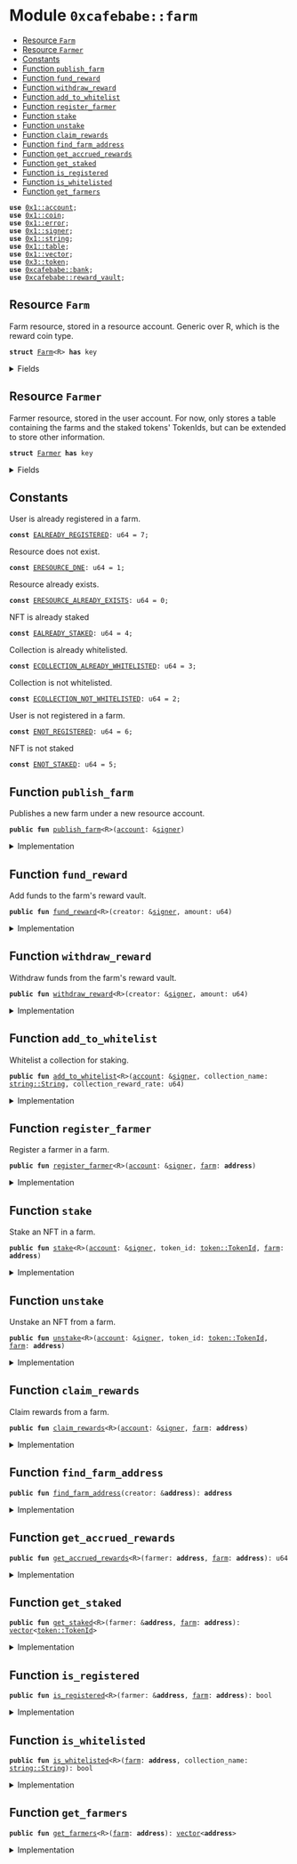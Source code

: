 
<a name="0xcafebabe_farm"></a>

# Module `0xcafebabe::farm`



-  [Resource `Farm`](#0xcafebabe_farm_Farm)
-  [Resource `Farmer`](#0xcafebabe_farm_Farmer)
-  [Constants](#@Constants_0)
-  [Function `publish_farm`](#0xcafebabe_farm_publish_farm)
-  [Function `fund_reward`](#0xcafebabe_farm_fund_reward)
-  [Function `withdraw_reward`](#0xcafebabe_farm_withdraw_reward)
-  [Function `add_to_whitelist`](#0xcafebabe_farm_add_to_whitelist)
-  [Function `register_farmer`](#0xcafebabe_farm_register_farmer)
-  [Function `stake`](#0xcafebabe_farm_stake)
-  [Function `unstake`](#0xcafebabe_farm_unstake)
-  [Function `claim_rewards`](#0xcafebabe_farm_claim_rewards)
-  [Function `find_farm_address`](#0xcafebabe_farm_find_farm_address)
-  [Function `get_accrued_rewards`](#0xcafebabe_farm_get_accrued_rewards)
-  [Function `get_staked`](#0xcafebabe_farm_get_staked)
-  [Function `is_registered`](#0xcafebabe_farm_is_registered)
-  [Function `is_whitelisted`](#0xcafebabe_farm_is_whitelisted)
-  [Function `get_farmers`](#0xcafebabe_farm_get_farmers)


<pre><code><b>use</b> <a href="">0x1::account</a>;
<b>use</b> <a href="">0x1::coin</a>;
<b>use</b> <a href="">0x1::error</a>;
<b>use</b> <a href="">0x1::signer</a>;
<b>use</b> <a href="">0x1::string</a>;
<b>use</b> <a href="">0x1::table</a>;
<b>use</b> <a href="">0x1::vector</a>;
<b>use</b> <a href="">0x3::token</a>;
<b>use</b> <a href="bank.md#0xcafebabe_bank">0xcafebabe::bank</a>;
<b>use</b> <a href="reward_vault.md#0xcafebabe_reward_vault">0xcafebabe::reward_vault</a>;
</code></pre>



<a name="0xcafebabe_farm_Farm"></a>

## Resource `Farm`

Farm resource, stored in a resource account.
Generic over R, which is the reward coin type.


<pre><code><b>struct</b> <a href="farm.md#0xcafebabe_farm_Farm">Farm</a>&lt;R&gt; <b>has</b> key
</code></pre>



<details>
<summary>Fields</summary>


<dl>
<dt>
<code>whitelisted_collections: <a href="_Table">table::Table</a>&lt;<a href="_String">string::String</a>, u64&gt;</code>
</dt>
<dd>
 Whitelist of collections that can be staked in the farm (keys),
 and the reward rate for each collection (values).
</dd>
<dt>
<code>farmer_handles: <a href="">vector</a>&lt;<b>address</b>&gt;</code>
</dt>
<dd>
 Farmers' addresses.
</dd>
<dt>
<code>sign_cap: <a href="_SignerCapability">account::SignerCapability</a></code>
</dt>
<dd>
 Signature capability.
</dd>
</dl>


</details>

<a name="0xcafebabe_farm_Farmer"></a>

## Resource `Farmer`

Farmer resource, stored in the user account.
For now, only stores a table containing the farms and the staked tokens' TokenIds,
but can be extended to store other information.


<pre><code><b>struct</b> <a href="farm.md#0xcafebabe_farm_Farmer">Farmer</a> <b>has</b> key
</code></pre>



<details>
<summary>Fields</summary>


<dl>
<dt>
<code>staked: <a href="_Table">table::Table</a>&lt;<b>address</b>, <a href="">vector</a>&lt;<a href="_TokenId">token::TokenId</a>&gt;&gt;</code>
</dt>
<dd>
 The same farmer can be registered in many farms.
 This field is used to keep track of the farms the farmer is registered in (table keys),
 and the token ids the farmer has staked in each farm.
</dd>
</dl>


</details>

<a name="@Constants_0"></a>

## Constants


<a name="0xcafebabe_farm_EALREADY_REGISTERED"></a>

User is already registered in a farm.


<pre><code><b>const</b> <a href="farm.md#0xcafebabe_farm_EALREADY_REGISTERED">EALREADY_REGISTERED</a>: u64 = 7;
</code></pre>



<a name="0xcafebabe_farm_ERESOURCE_DNE"></a>

Resource does not exist.


<pre><code><b>const</b> <a href="farm.md#0xcafebabe_farm_ERESOURCE_DNE">ERESOURCE_DNE</a>: u64 = 1;
</code></pre>



<a name="0xcafebabe_farm_ERESOURCE_ALREADY_EXISTS"></a>

Resource already exists.


<pre><code><b>const</b> <a href="farm.md#0xcafebabe_farm_ERESOURCE_ALREADY_EXISTS">ERESOURCE_ALREADY_EXISTS</a>: u64 = 0;
</code></pre>



<a name="0xcafebabe_farm_EALREADY_STAKED"></a>

NFT is already staked


<pre><code><b>const</b> <a href="farm.md#0xcafebabe_farm_EALREADY_STAKED">EALREADY_STAKED</a>: u64 = 4;
</code></pre>



<a name="0xcafebabe_farm_ECOLLECTION_ALREADY_WHITELISTED"></a>

Collection is already whitelisted.


<pre><code><b>const</b> <a href="farm.md#0xcafebabe_farm_ECOLLECTION_ALREADY_WHITELISTED">ECOLLECTION_ALREADY_WHITELISTED</a>: u64 = 3;
</code></pre>



<a name="0xcafebabe_farm_ECOLLECTION_NOT_WHITELISTED"></a>

Collection is not whitelisted.


<pre><code><b>const</b> <a href="farm.md#0xcafebabe_farm_ECOLLECTION_NOT_WHITELISTED">ECOLLECTION_NOT_WHITELISTED</a>: u64 = 2;
</code></pre>



<a name="0xcafebabe_farm_ENOT_REGISTERED"></a>

User is not registered in a farm.


<pre><code><b>const</b> <a href="farm.md#0xcafebabe_farm_ENOT_REGISTERED">ENOT_REGISTERED</a>: u64 = 6;
</code></pre>



<a name="0xcafebabe_farm_ENOT_STAKED"></a>

NFT is not staked


<pre><code><b>const</b> <a href="farm.md#0xcafebabe_farm_ENOT_STAKED">ENOT_STAKED</a>: u64 = 5;
</code></pre>



<a name="0xcafebabe_farm_publish_farm"></a>

## Function `publish_farm`

Publishes a new farm under a new resource account.


<pre><code><b>public</b> <b>fun</b> <a href="farm.md#0xcafebabe_farm_publish_farm">publish_farm</a>&lt;R&gt;(<a href="">account</a>: &<a href="">signer</a>)
</code></pre>



<details>
<summary>Implementation</summary>


<pre><code><b>public</b> entry <b>fun</b> <a href="farm.md#0xcafebabe_farm_publish_farm">publish_farm</a>&lt;R&gt;(<a href="">account</a>: &<a href="">signer</a>) {
    <b>let</b> (<a href="farm.md#0xcafebabe_farm">farm</a>, sign_cap) = <a href="_create_resource_account">account::create_resource_account</a>(<a href="">account</a>, b"<a href="farm.md#0xcafebabe_farm">farm</a>");
    <a href="_register">coin::register</a>&lt;R&gt;(&<a href="farm.md#0xcafebabe_farm">farm</a>);
    <a href="reward_vault.md#0xcafebabe_reward_vault_publish_reward_vault">reward_vault::publish_reward_vault</a>&lt;R&gt;(&<a href="farm.md#0xcafebabe_farm">farm</a>, 0);

    <b>let</b> farm_addr = <a href="_address_of">signer::address_of</a>(&<a href="farm.md#0xcafebabe_farm">farm</a>);
    <b>assert</b>!(
        !<b>exists</b>&lt;<a href="farm.md#0xcafebabe_farm_Farm">Farm</a>&lt;R&gt;&gt;(farm_addr),
        <a href="_already_exists">error::already_exists</a>(<a href="farm.md#0xcafebabe_farm_ERESOURCE_ALREADY_EXISTS">ERESOURCE_ALREADY_EXISTS</a>)
    );

    <b>move_to</b>(&<a href="farm.md#0xcafebabe_farm">farm</a>, <a href="farm.md#0xcafebabe_farm_Farm">Farm</a>&lt;R&gt; {
        sign_cap,
        farmer_handles: <a href="_empty">vector::empty</a>(),
        whitelisted_collections: <a href="_new">table::new</a>(),
    });
}
</code></pre>



</details>

<a name="0xcafebabe_farm_fund_reward"></a>

## Function `fund_reward`

Add funds to the farm's reward vault.


<pre><code><b>public</b> <b>fun</b> <a href="farm.md#0xcafebabe_farm_fund_reward">fund_reward</a>&lt;R&gt;(creator: &<a href="">signer</a>, amount: u64)
</code></pre>



<details>
<summary>Implementation</summary>


<pre><code><b>public</b> entry <b>fun</b> <a href="farm.md#0xcafebabe_farm_fund_reward">fund_reward</a>&lt;R&gt;(creator: &<a href="">signer</a>, amount: u64) <b>acquires</b> <a href="farm.md#0xcafebabe_farm_Farm">Farm</a> {
    <b>let</b> farm_addr = <a href="farm.md#0xcafebabe_farm_find_farm_address">find_farm_address</a>(&<a href="_address_of">signer::address_of</a>(creator));
    <a href="_transfer">coin::transfer</a>&lt;R&gt;(creator, farm_addr, amount);

    <b>let</b> <a href="farm.md#0xcafebabe_farm">farm</a> = <b>borrow_global</b>&lt;<a href="farm.md#0xcafebabe_farm_Farm">Farm</a>&lt;R&gt;&gt;(farm_addr);
    <b>let</b> farm_signer = <a href="_create_signer_with_capability">account::create_signer_with_capability</a>(&<a href="farm.md#0xcafebabe_farm">farm</a>.sign_cap);
    <a href="reward_vault.md#0xcafebabe_reward_vault_fund_vault">reward_vault::fund_vault</a>&lt;R&gt;(&farm_signer, amount);
}
</code></pre>



</details>

<a name="0xcafebabe_farm_withdraw_reward"></a>

## Function `withdraw_reward`

Withdraw funds from the farm's reward vault.


<pre><code><b>public</b> <b>fun</b> <a href="farm.md#0xcafebabe_farm_withdraw_reward">withdraw_reward</a>&lt;R&gt;(creator: &<a href="">signer</a>, amount: u64)
</code></pre>



<details>
<summary>Implementation</summary>


<pre><code><b>public</b> entry <b>fun</b> <a href="farm.md#0xcafebabe_farm_withdraw_reward">withdraw_reward</a>&lt;R&gt;(creator: &<a href="">signer</a>, amount: u64) <b>acquires</b> <a href="farm.md#0xcafebabe_farm_Farm">Farm</a> {
    <b>let</b> farm_addr = <a href="farm.md#0xcafebabe_farm_find_farm_address">find_farm_address</a>(&<a href="_address_of">signer::address_of</a>(creator));
    <b>let</b> <a href="farm.md#0xcafebabe_farm">farm</a> = <b>borrow_global</b>&lt;<a href="farm.md#0xcafebabe_farm_Farm">Farm</a>&lt;R&gt;&gt;(farm_addr);
    <b>let</b> farm_signer = <a href="_create_signer_with_capability">account::create_signer_with_capability</a>(&<a href="farm.md#0xcafebabe_farm">farm</a>.sign_cap);
    <a href="reward_vault.md#0xcafebabe_reward_vault_withdraw_funds">reward_vault::withdraw_funds</a>&lt;R&gt;(&farm_signer, amount);
    <a href="_transfer">coin::transfer</a>&lt;R&gt;(&farm_signer, <a href="_address_of">signer::address_of</a>(creator), amount);
}
</code></pre>



</details>

<a name="0xcafebabe_farm_add_to_whitelist"></a>

## Function `add_to_whitelist`

Whitelist a collection for staking.


<pre><code><b>public</b> <b>fun</b> <a href="farm.md#0xcafebabe_farm_add_to_whitelist">add_to_whitelist</a>&lt;R&gt;(<a href="">account</a>: &<a href="">signer</a>, collection_name: <a href="_String">string::String</a>, collection_reward_rate: u64)
</code></pre>



<details>
<summary>Implementation</summary>


<pre><code><b>public</b> entry <b>fun</b> <a href="farm.md#0xcafebabe_farm_add_to_whitelist">add_to_whitelist</a>&lt;R&gt;(
    <a href="">account</a>: &<a href="">signer</a>,
    collection_name: String,
    collection_reward_rate: u64,
) <b>acquires</b> <a href="farm.md#0xcafebabe_farm_Farm">Farm</a> {
    <b>let</b> farm_addr = <a href="farm.md#0xcafebabe_farm_find_farm_address">find_farm_address</a>(&<a href="_address_of">signer::address_of</a>(<a href="">account</a>));
    <b>assert</b>!(
        <b>exists</b>&lt;<a href="farm.md#0xcafebabe_farm_Farm">Farm</a>&lt;R&gt;&gt;(farm_addr),
        <a href="_not_found">error::not_found</a>(<a href="farm.md#0xcafebabe_farm_ERESOURCE_DNE">ERESOURCE_DNE</a>)
    );

    <b>let</b> <a href="farm.md#0xcafebabe_farm">farm</a> = <b>borrow_global_mut</b>&lt;<a href="farm.md#0xcafebabe_farm_Farm">Farm</a>&lt;R&gt;&gt;(farm_addr);

    <b>assert</b>!(
        !<a href="_contains">table::contains</a>(&<a href="farm.md#0xcafebabe_farm">farm</a>.whitelisted_collections, collection_name),
        <a href="_already_exists">error::already_exists</a>(<a href="farm.md#0xcafebabe_farm_ECOLLECTION_ALREADY_WHITELISTED">ECOLLECTION_ALREADY_WHITELISTED</a>)
    );

    <a href="_add">table::add</a>(
        &<b>mut</b> <a href="farm.md#0xcafebabe_farm">farm</a>.whitelisted_collections,
        collection_name,
        collection_reward_rate
    );
}
</code></pre>



</details>

<a name="0xcafebabe_farm_register_farmer"></a>

## Function `register_farmer`

Register a farmer in a farm.


<pre><code><b>public</b> <b>fun</b> <a href="farm.md#0xcafebabe_farm_register_farmer">register_farmer</a>&lt;R&gt;(<a href="">account</a>: &<a href="">signer</a>, <a href="farm.md#0xcafebabe_farm">farm</a>: <b>address</b>)
</code></pre>



<details>
<summary>Implementation</summary>


<pre><code><b>public</b> entry <b>fun</b> <a href="farm.md#0xcafebabe_farm_register_farmer">register_farmer</a>&lt;R&gt;(
    <a href="">account</a>: &<a href="">signer</a>,
    <a href="farm.md#0xcafebabe_farm">farm</a>: <b>address</b>
) <b>acquires</b> <a href="farm.md#0xcafebabe_farm_Farm">Farm</a> {
    <b>assert</b>!(
        <b>exists</b>&lt;<a href="farm.md#0xcafebabe_farm_Farm">Farm</a>&lt;R&gt;&gt;(<a href="farm.md#0xcafebabe_farm">farm</a>),
        <a href="_not_found">error::not_found</a>(<a href="farm.md#0xcafebabe_farm_ERESOURCE_DNE">ERESOURCE_DNE</a>)
    );

    <b>let</b> farmer_addr = <a href="_address_of">signer::address_of</a>(<a href="">account</a>);

    <b>assert</b>!(
        !<a href="farm.md#0xcafebabe_farm_is_registered">is_registered</a>&lt;R&gt;(&farmer_addr, <a href="farm.md#0xcafebabe_farm">farm</a>),
        <a href="_already_exists">error::already_exists</a>(<a href="farm.md#0xcafebabe_farm_EALREADY_REGISTERED">EALREADY_REGISTERED</a>)
    );

    // Allocate farmer resource <b>if</b> it does not exist.
    <b>if</b> (!<b>exists</b>&lt;<a href="farm.md#0xcafebabe_farm_Farmer">Farmer</a>&gt;(farmer_addr)) {
        <b>let</b> staked = <a href="_new">table::new</a>();
        <a href="_add">table::add</a>(&<b>mut</b> staked, <a href="farm.md#0xcafebabe_farm">farm</a>, <a href="_empty">vector::empty</a>());
        <b>move_to</b>(<a href="">account</a>, <a href="farm.md#0xcafebabe_farm_Farmer">Farmer</a> { staked, });
    };

    // Publish a <a href="bank.md#0xcafebabe_bank">bank</a> for the farmer.
    <b>if</b> (!<a href="bank.md#0xcafebabe_bank_bank_exists">bank::bank_exists</a>(&farmer_addr)) {
        <a href="bank.md#0xcafebabe_bank_publish_bank">bank::publish_bank</a>(<a href="">account</a>);
    };

    // Register farmer in <a href="farm.md#0xcafebabe_farm">farm</a>.
    <b>let</b> <a href="farm.md#0xcafebabe_farm">farm</a> = <b>borrow_global_mut</b>&lt;<a href="farm.md#0xcafebabe_farm_Farm">Farm</a>&lt;R&gt;&gt;(<a href="farm.md#0xcafebabe_farm">farm</a>);
    <a href="_push_back">vector::push_back</a>(&<b>mut</b> <a href="farm.md#0xcafebabe_farm">farm</a>.farmer_handles, farmer_addr);
}
</code></pre>



</details>

<a name="0xcafebabe_farm_stake"></a>

## Function `stake`

Stake an NFT in a farm.


<pre><code><b>public</b> <b>fun</b> <a href="">stake</a>&lt;R&gt;(<a href="">account</a>: &<a href="">signer</a>, token_id: <a href="_TokenId">token::TokenId</a>, <a href="farm.md#0xcafebabe_farm">farm</a>: <b>address</b>)
</code></pre>



<details>
<summary>Implementation</summary>


<pre><code><b>public</b> entry <b>fun</b> <a href="">stake</a>&lt;R&gt;(
    <a href="">account</a>: &<a href="">signer</a>,
    token_id: <a href="_TokenId">token::TokenId</a>,
    <a href="farm.md#0xcafebabe_farm">farm</a>: <b>address</b>
) <b>acquires</b> <a href="farm.md#0xcafebabe_farm_Farm">Farm</a>, <a href="farm.md#0xcafebabe_farm_Farmer">Farmer</a> {
    <b>let</b> (_, collection, _, _) = <a href="_get_token_id_fields">token::get_token_id_fields</a>(&token_id);
    <b>assert</b>!(<a href="farm.md#0xcafebabe_farm_is_whitelisted">is_whitelisted</a>&lt;R&gt;(<a href="farm.md#0xcafebabe_farm">farm</a>, collection), 1);

    <b>let</b> addr = <a href="_address_of">signer::address_of</a>(<a href="">account</a>);
    <b>if</b> (!<a href="farm.md#0xcafebabe_farm_is_registered">is_registered</a>&lt;R&gt;(&addr, <a href="farm.md#0xcafebabe_farm">farm</a>)) {
        <a href="farm.md#0xcafebabe_farm_register_farmer">register_farmer</a>&lt;R&gt;(<a href="">account</a>, <a href="farm.md#0xcafebabe_farm">farm</a>);
    };

    <b>let</b> farmer = <b>borrow_global_mut</b>&lt;<a href="farm.md#0xcafebabe_farm_Farmer">Farmer</a>&gt;(addr);
    <b>let</b> staked = <a href="_borrow_mut">table::borrow_mut</a>(&<b>mut</b> farmer.staked, <a href="farm.md#0xcafebabe_farm">farm</a>);
    <b>assert</b>!(
        !<a href="_contains">vector::contains</a>(staked, &token_id),
        <a href="_invalid_state">error::invalid_state</a>(<a href="farm.md#0xcafebabe_farm_EALREADY_STAKED">EALREADY_STAKED</a>)
    );
    <a href="_push_back">vector::push_back</a>(staked, token_id);

    // Lock the <a href="">token</a> in a <a href="bank.md#0xcafebabe_bank">bank</a>
    <a href="bank.md#0xcafebabe_bank_deposit">bank::deposit</a>(<a href="">account</a>, token_id, 1);

    <b>let</b> collection_modifier = <a href="_borrow">table::borrow</a>(
        &<b>borrow_global</b>&lt;<a href="farm.md#0xcafebabe_farm_Farm">Farm</a>&lt;R&gt;&gt;(<a href="farm.md#0xcafebabe_farm">farm</a>).whitelisted_collections,
        collection
    );

    <b>if</b> (!<a href="reward_vault.md#0xcafebabe_reward_vault_is_subscribed">reward_vault::is_subscribed</a>&lt;R&gt;(addr, <a href="farm.md#0xcafebabe_farm">farm</a>)) {
        <b>let</b> modifier = <a href="reward_vault.md#0xcafebabe_reward_vault_create_sum_modifier">reward_vault::create_sum_modifier</a>(
            *collection_modifier
        );
        <a href="reward_vault.md#0xcafebabe_reward_vault_subscribe_with_modifier">reward_vault::subscribe_with_modifier</a>&lt;R&gt;(
            <a href="">account</a>,
            <a href="farm.md#0xcafebabe_farm">farm</a>,
            modifier
        );
    } <b>else</b> {
        <b>let</b> identity = <a href="_create_signer_with_capability">account::create_signer_with_capability</a>(
            &<b>borrow_global</b>&lt;<a href="farm.md#0xcafebabe_farm_Farm">Farm</a>&lt;R&gt;&gt;(<a href="farm.md#0xcafebabe_farm">farm</a>).sign_cap
        );
        <a href="reward_vault.md#0xcafebabe_reward_vault_increase_modifier_value">reward_vault::increase_modifier_value</a>&lt;R&gt;(
            &identity,
            <a href="_address_of">signer::address_of</a>(<a href="">account</a>),
            *collection_modifier
        );
    };
}
</code></pre>



</details>

<a name="0xcafebabe_farm_unstake"></a>

## Function `unstake`

Unstake an NFT from a farm.


<pre><code><b>public</b> <b>fun</b> <a href="farm.md#0xcafebabe_farm_unstake">unstake</a>&lt;R&gt;(<a href="">account</a>: &<a href="">signer</a>, token_id: <a href="_TokenId">token::TokenId</a>, <a href="farm.md#0xcafebabe_farm">farm</a>: <b>address</b>)
</code></pre>



<details>
<summary>Implementation</summary>


<pre><code><b>public</b> entry <b>fun</b> <a href="farm.md#0xcafebabe_farm_unstake">unstake</a>&lt;R&gt;(
    <a href="">account</a>: &<a href="">signer</a>,
    token_id: <a href="_TokenId">token::TokenId</a>,
    <a href="farm.md#0xcafebabe_farm">farm</a>: <b>address</b>
) <b>acquires</b> <a href="farm.md#0xcafebabe_farm_Farm">Farm</a>, <a href="farm.md#0xcafebabe_farm_Farmer">Farmer</a> {
    <b>let</b> addr = <a href="_address_of">signer::address_of</a>(<a href="">account</a>);
    <b>assert</b>!(<b>exists</b>&lt;<a href="farm.md#0xcafebabe_farm_Farmer">Farmer</a>&gt;(addr), <a href="_not_found">error::not_found</a>(<a href="farm.md#0xcafebabe_farm_ERESOURCE_DNE">ERESOURCE_DNE</a>));
    <b>assert</b>!(<b>exists</b>&lt;<a href="farm.md#0xcafebabe_farm_Farm">Farm</a>&lt;R&gt;&gt;(<a href="farm.md#0xcafebabe_farm">farm</a>), <a href="_not_found">error::not_found</a>(<a href="farm.md#0xcafebabe_farm_ERESOURCE_DNE">ERESOURCE_DNE</a>));
    <b>assert</b>!(<a href="farm.md#0xcafebabe_farm_is_registered">is_registered</a>&lt;R&gt;(&addr, <a href="farm.md#0xcafebabe_farm">farm</a>), <a href="_not_found">error::not_found</a>(<a href="farm.md#0xcafebabe_farm_ENOT_REGISTERED">ENOT_REGISTERED</a>));

    <b>let</b> farmer = <b>borrow_global_mut</b>&lt;<a href="farm.md#0xcafebabe_farm_Farmer">Farmer</a>&gt;(addr);
    <b>let</b> staked = <a href="_borrow_mut">table::borrow_mut</a>(&<b>mut</b> farmer.staked, <a href="farm.md#0xcafebabe_farm">farm</a>);

    <b>let</b> (exist, index) = <a href="_index_of">vector::index_of</a>(staked, &token_id);
    <b>assert</b>!(exist, <a href="_invalid_state">error::invalid_state</a>(<a href="farm.md#0xcafebabe_farm_ENOT_STAKED">ENOT_STAKED</a>));
    <a href="_remove">vector::remove</a>(staked, index);

    // Unlock the <a href="">token</a> from the <a href="bank.md#0xcafebabe_bank">bank</a>
    <a href="bank.md#0xcafebabe_bank_withdraw">bank::withdraw</a>(<a href="">account</a>, token_id);

    <a href="farm.md#0xcafebabe_farm_claim_rewards">claim_rewards</a>&lt;R&gt;(<a href="">account</a>, <a href="farm.md#0xcafebabe_farm">farm</a>);

    // Unsubscribe from reward vault.
    <b>if</b> (<a href="_is_empty">vector::is_empty</a>(staked)) {
        <a href="reward_vault.md#0xcafebabe_reward_vault_unsubscribe">reward_vault::unsubscribe</a>&lt;R&gt;(<a href="">account</a>, <a href="farm.md#0xcafebabe_farm">farm</a>);
    } <b>else</b> {
        <b>let</b> (_, collection, _, _) = <a href="_get_token_id_fields">token::get_token_id_fields</a>(&token_id);
        <b>let</b> collection_modifier = <a href="_borrow">table::borrow</a>(
            &<b>borrow_global</b>&lt;<a href="farm.md#0xcafebabe_farm_Farm">Farm</a>&lt;R&gt;&gt;(<a href="farm.md#0xcafebabe_farm">farm</a>).whitelisted_collections,
            collection
        );
        <b>let</b> identity = <a href="_create_signer_with_capability">account::create_signer_with_capability</a>(
            &<b>borrow_global</b>&lt;<a href="farm.md#0xcafebabe_farm_Farm">Farm</a>&lt;R&gt;&gt;(<a href="farm.md#0xcafebabe_farm">farm</a>).sign_cap
        );
        <a href="reward_vault.md#0xcafebabe_reward_vault_decrease_modifier_value">reward_vault::decrease_modifier_value</a>&lt;R&gt;(&identity, addr, *collection_modifier);
    };
}
</code></pre>



</details>

<a name="0xcafebabe_farm_claim_rewards"></a>

## Function `claim_rewards`

Claim rewards from a farm.


<pre><code><b>public</b> <b>fun</b> <a href="farm.md#0xcafebabe_farm_claim_rewards">claim_rewards</a>&lt;R&gt;(<a href="">account</a>: &<a href="">signer</a>, <a href="farm.md#0xcafebabe_farm">farm</a>: <b>address</b>)
</code></pre>



<details>
<summary>Implementation</summary>


<pre><code><b>public</b> entry <b>fun</b> <a href="farm.md#0xcafebabe_farm_claim_rewards">claim_rewards</a>&lt;R&gt;(<a href="">account</a>: &<a href="">signer</a>, <a href="farm.md#0xcafebabe_farm">farm</a>: <b>address</b>) <b>acquires</b> <a href="farm.md#0xcafebabe_farm_Farm">Farm</a> {
    <b>let</b> user_addr = <a href="_address_of">signer::address_of</a>(<a href="">account</a>);
    <b>assert</b>!(<b>exists</b>&lt;<a href="farm.md#0xcafebabe_farm_Farmer">Farmer</a>&gt;(user_addr), <a href="_not_found">error::not_found</a>(<a href="farm.md#0xcafebabe_farm_ERESOURCE_DNE">ERESOURCE_DNE</a>));
    <b>assert</b>!(<a href="farm.md#0xcafebabe_farm_is_registered">is_registered</a>&lt;R&gt;(&user_addr, <a href="farm.md#0xcafebabe_farm">farm</a>), <a href="_invalid_state">error::invalid_state</a>(<a href="farm.md#0xcafebabe_farm_ENOT_REGISTERED">ENOT_REGISTERED</a>));
    <a href="reward_vault.md#0xcafebabe_reward_vault_claim">reward_vault::claim</a>&lt;R&gt;(<a href="">account</a>, <a href="farm.md#0xcafebabe_farm">farm</a>);
}
</code></pre>



</details>

<a name="0xcafebabe_farm_find_farm_address"></a>

## Function `find_farm_address`



<pre><code><b>public</b> <b>fun</b> <a href="farm.md#0xcafebabe_farm_find_farm_address">find_farm_address</a>(creator: &<b>address</b>): <b>address</b>
</code></pre>



<details>
<summary>Implementation</summary>


<pre><code><b>public</b> <b>fun</b> <a href="farm.md#0xcafebabe_farm_find_farm_address">find_farm_address</a>(creator: &<b>address</b>): <b>address</b> {
    <a href="_create_resource_address">account::create_resource_address</a>(creator, b"<a href="farm.md#0xcafebabe_farm">farm</a>")
}
</code></pre>



</details>

<a name="0xcafebabe_farm_get_accrued_rewards"></a>

## Function `get_accrued_rewards`



<pre><code><b>public</b> <b>fun</b> <a href="farm.md#0xcafebabe_farm_get_accrued_rewards">get_accrued_rewards</a>&lt;R&gt;(farmer: <b>address</b>, <a href="farm.md#0xcafebabe_farm">farm</a>: <b>address</b>): u64
</code></pre>



<details>
<summary>Implementation</summary>


<pre><code><b>public</b> <b>fun</b> <a href="farm.md#0xcafebabe_farm_get_accrued_rewards">get_accrued_rewards</a>&lt;R&gt;(farmer: <b>address</b>, <a href="farm.md#0xcafebabe_farm">farm</a>: <b>address</b>): u64 {
    <a href="reward_vault.md#0xcafebabe_reward_vault_get_accrued_rewards">reward_vault::get_accrued_rewards</a>&lt;R&gt;(farmer, <a href="farm.md#0xcafebabe_farm">farm</a>)
}
</code></pre>



</details>

<a name="0xcafebabe_farm_get_staked"></a>

## Function `get_staked`



<pre><code><b>public</b> <b>fun</b> <a href="farm.md#0xcafebabe_farm_get_staked">get_staked</a>&lt;R&gt;(farmer: &<b>address</b>, <a href="farm.md#0xcafebabe_farm">farm</a>: <b>address</b>): <a href="">vector</a>&lt;<a href="_TokenId">token::TokenId</a>&gt;
</code></pre>



<details>
<summary>Implementation</summary>


<pre><code><b>public</b> <b>fun</b> <a href="farm.md#0xcafebabe_farm_get_staked">get_staked</a>&lt;R&gt;(
    farmer: &<b>address</b>,
    <a href="farm.md#0xcafebabe_farm">farm</a>: <b>address</b>
): <a href="">vector</a>&lt;<a href="_TokenId">token::TokenId</a>&gt; <b>acquires</b> <a href="farm.md#0xcafebabe_farm_Farmer">Farmer</a> {
    *<a href="_borrow">table::borrow</a>(&<b>borrow_global</b>&lt;<a href="farm.md#0xcafebabe_farm_Farmer">Farmer</a>&gt;(*farmer).staked, <a href="farm.md#0xcafebabe_farm">farm</a>)
}
</code></pre>



</details>

<a name="0xcafebabe_farm_is_registered"></a>

## Function `is_registered`



<pre><code><b>public</b> <b>fun</b> <a href="farm.md#0xcafebabe_farm_is_registered">is_registered</a>&lt;R&gt;(farmer: &<b>address</b>, <a href="farm.md#0xcafebabe_farm">farm</a>: <b>address</b>): bool
</code></pre>



<details>
<summary>Implementation</summary>


<pre><code><b>public</b> <b>fun</b> <a href="farm.md#0xcafebabe_farm_is_registered">is_registered</a>&lt;R&gt;(
    farmer: &<b>address</b>,
    <a href="farm.md#0xcafebabe_farm">farm</a>: <b>address</b>
): bool <b>acquires</b> <a href="farm.md#0xcafebabe_farm_Farm">Farm</a> {
    <b>let</b> <a href="farm.md#0xcafebabe_farm">farm</a> = <b>borrow_global</b>&lt;<a href="farm.md#0xcafebabe_farm_Farm">Farm</a>&lt;R&gt;&gt;(<a href="farm.md#0xcafebabe_farm">farm</a>);
    <a href="_contains">vector::contains</a>(&<a href="farm.md#0xcafebabe_farm">farm</a>.farmer_handles, farmer)
}
</code></pre>



</details>

<a name="0xcafebabe_farm_is_whitelisted"></a>

## Function `is_whitelisted`



<pre><code><b>public</b> <b>fun</b> <a href="farm.md#0xcafebabe_farm_is_whitelisted">is_whitelisted</a>&lt;R&gt;(<a href="farm.md#0xcafebabe_farm">farm</a>: <b>address</b>, collection_name: <a href="_String">string::String</a>): bool
</code></pre>



<details>
<summary>Implementation</summary>


<pre><code><b>public</b> <b>fun</b> <a href="farm.md#0xcafebabe_farm_is_whitelisted">is_whitelisted</a>&lt;R&gt;(
    <a href="farm.md#0xcafebabe_farm">farm</a>: <b>address</b>,
    collection_name: String
): bool <b>acquires</b> <a href="farm.md#0xcafebabe_farm_Farm">Farm</a> {
    <b>assert</b>!(<b>exists</b>&lt;<a href="farm.md#0xcafebabe_farm_Farm">Farm</a>&lt;R&gt;&gt;(<a href="farm.md#0xcafebabe_farm">farm</a>), <a href="_not_found">error::not_found</a>(<a href="farm.md#0xcafebabe_farm_ERESOURCE_DNE">ERESOURCE_DNE</a>));
    <b>let</b> whitelisted_collections =
        &<b>borrow_global</b>&lt;<a href="farm.md#0xcafebabe_farm_Farm">Farm</a>&lt;R&gt;&gt;(<a href="farm.md#0xcafebabe_farm">farm</a>).whitelisted_collections;
    <a href="_contains">table::contains</a>(whitelisted_collections, collection_name)
}
</code></pre>



</details>

<a name="0xcafebabe_farm_get_farmers"></a>

## Function `get_farmers`



<pre><code><b>public</b> <b>fun</b> <a href="farm.md#0xcafebabe_farm_get_farmers">get_farmers</a>&lt;R&gt;(<a href="farm.md#0xcafebabe_farm">farm</a>: <b>address</b>): <a href="">vector</a>&lt;<b>address</b>&gt;
</code></pre>



<details>
<summary>Implementation</summary>


<pre><code><b>public</b> <b>fun</b> <a href="farm.md#0xcafebabe_farm_get_farmers">get_farmers</a>&lt;R&gt;(<a href="farm.md#0xcafebabe_farm">farm</a>: <b>address</b>): <a href="">vector</a>&lt;<b>address</b>&gt; <b>acquires</b> <a href="farm.md#0xcafebabe_farm_Farm">Farm</a> {
    <b>borrow_global</b>&lt;<a href="farm.md#0xcafebabe_farm_Farm">Farm</a>&lt;R&gt;&gt;(<a href="farm.md#0xcafebabe_farm">farm</a>).farmer_handles
}
</code></pre>



</details>
